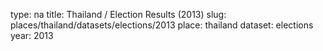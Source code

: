 type: na
title: Thailand / Election Results (2013)
slug: places/thailand/datasets/elections/2013
place: thailand
dataset: elections
year: 2013
